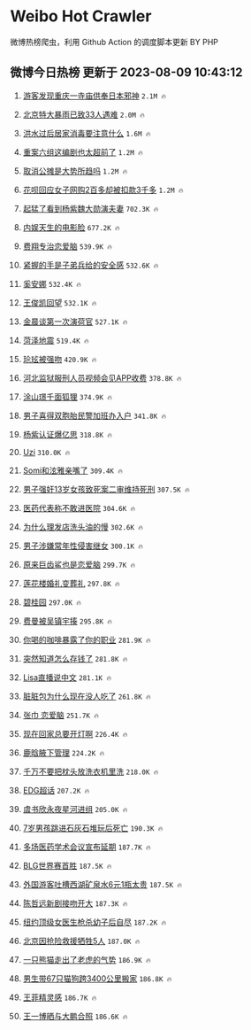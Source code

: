 # Weibo Hot Crawler 



微博热榜爬虫，利用 Github Action 的调度脚本更新 BY PHP 


## 微博今日热榜 更新于 2023-08-09 10:43:12 
1. [游客发现重庆一寺庙供奉日本邪神](https://s.weibo.com/weibo?q=%23%E6%B8%B8%E5%AE%A2%E5%8F%91%E7%8E%B0%E9%87%8D%E5%BA%86%E4%B8%80%E5%AF%BA%E5%BA%99%E4%BE%9B%E5%A5%89%E6%97%A5%E6%9C%AC%E9%82%AA%E7%A5%9E%23&t=31&band_rank=1&Refer=top) `2.1M 🔥` 

1. [北京特大暴雨已致33人遇难](https://s.weibo.com/weibo?q=%23%E5%8C%97%E4%BA%AC%E7%89%B9%E5%A4%A7%E6%9A%B4%E9%9B%A8%E5%B7%B2%E8%87%B433%E4%BA%BA%E9%81%87%E9%9A%BE%23&t=31&band_rank=2&Refer=top) `2.0M 🔥` 

1. [洪水过后居家消毒要注意什么](https://s.weibo.com/weibo?q=%23%E6%B4%AA%E6%B0%B4%E8%BF%87%E5%90%8E%E5%B1%85%E5%AE%B6%E6%B6%88%E6%AF%92%E8%A6%81%E6%B3%A8%E6%84%8F%E4%BB%80%E4%B9%88%23&t=31&band_rank=3&Refer=top) `1.6M 🔥` 

1. [重案六组这编剧也太超前了](https://s.weibo.com/weibo?q=%E9%87%8D%E6%A1%88%E5%85%AD%E7%BB%84%E8%BF%99%E7%BC%96%E5%89%A7%E4%B9%9F%E5%A4%AA%E8%B6%85%E5%89%8D%E4%BA%86&t=31&band_rank=4&Refer=top) `1.2M 🔥` 

1. [取消公摊是大势所趋吗](https://s.weibo.com/weibo?q=%23%E5%8F%96%E6%B6%88%E5%85%AC%E6%91%8A%E6%98%AF%E5%A4%A7%E5%8A%BF%E6%89%80%E8%B6%8B%E5%90%97%23&t=31&band_rank=5&Refer=top) `1.2M 🔥` 

1. [花呗回应女子网购2百多却被扣款3千多](https://s.weibo.com/weibo?q=%23%E8%8A%B1%E5%91%97%E5%9B%9E%E5%BA%94%E5%A5%B3%E5%AD%90%E7%BD%91%E8%B4%AD2%E7%99%BE%E5%A4%9A%E5%8D%B4%E8%A2%AB%E6%89%A3%E6%AC%BE3%E5%8D%83%E5%A4%9A%23&t=31&band_rank=6&Refer=top) `1.2M 🔥` 

1. [起猛了看到杨紫魏大勋演夫妻](https://s.weibo.com/weibo?q=%23%E8%B5%B7%E7%8C%9B%E4%BA%86%E7%9C%8B%E5%88%B0%E6%9D%A8%E7%B4%AB%E9%AD%8F%E5%A4%A7%E5%8B%8B%E6%BC%94%E5%A4%AB%E5%A6%BB%23&t=31&band_rank=7&Refer=top) `702.3K 🔥` 

1. [内娱天生的电影脸](https://s.weibo.com/weibo?q=%23%E5%86%85%E5%A8%B1%E5%A4%A9%E7%94%9F%E7%9A%84%E7%94%B5%E5%BD%B1%E8%84%B8%23&t=31&band_rank=8&Refer=top) `677.2K 🔥` 

1. [费翔专治恋爱脑](https://s.weibo.com/weibo?q=%E8%B4%B9%E7%BF%94%E4%B8%93%E6%B2%BB%E6%81%8B%E7%88%B1%E8%84%91&t=31&band_rank=9&Refer=top) `539.9K 🔥` 

1. [紧握的手是子弟兵给的安全感](https://s.weibo.com/weibo?q=%23%E7%B4%A7%E6%8F%A1%E7%9A%84%E6%89%8B%E6%98%AF%E5%AD%90%E5%BC%9F%E5%85%B5%E7%BB%99%E7%9A%84%E5%AE%89%E5%85%A8%E6%84%9F%23&t=31&band_rank=10&Refer=top) `532.6K 🔥` 

1. [奚安娜](https://s.weibo.com/weibo?q=%E5%A5%9A%E5%AE%89%E5%A8%9C&t=31&band_rank=11&Refer=top) `532.4K 🔥` 

1. [王俊凯回望](https://s.weibo.com/weibo?q=%E7%8E%8B%E4%BF%8A%E5%87%AF%E5%9B%9E%E6%9C%9B&t=31&band_rank=12&Refer=top) `532.1K 🔥` 

1. [金晨谈第一次演荷官](https://s.weibo.com/weibo?q=%23%E9%87%91%E6%99%A8%E8%B0%88%E7%AC%AC%E4%B8%80%E6%AC%A1%E6%BC%94%E8%8D%B7%E5%AE%98%23&t=31&band_rank=13&Refer=top) `527.1K 🔥` 

1. [菏泽地震](https://s.weibo.com/weibo?q=%23%E8%8F%8F%E6%B3%BD%E5%9C%B0%E9%9C%87%23&t=31&band_rank=14&Refer=top) `519.4K 🔥` 

1. [玱玹被强吻](https://s.weibo.com/weibo?q=%23%E7%8E%B1%E7%8E%B9%E8%A2%AB%E5%BC%BA%E5%90%BB%23&t=31&band_rank=15&Refer=top) `420.9K 🔥` 

1. [河北监狱服刑人员视频会见APP收费](https://s.weibo.com/weibo?q=%23%E6%B2%B3%E5%8C%97%E7%9B%91%E7%8B%B1%E6%9C%8D%E5%88%91%E4%BA%BA%E5%91%98%E8%A7%86%E9%A2%91%E4%BC%9A%E8%A7%81APP%E6%94%B6%E8%B4%B9%23&t=31&band_rank=16&Refer=top) `378.8K 🔥` 

1. [涂山璟千面狐狸](https://s.weibo.com/weibo?q=%23%E6%B6%82%E5%B1%B1%E7%92%9F%E5%8D%83%E9%9D%A2%E7%8B%90%E7%8B%B8%23&t=31&band_rank=17&Refer=top) `374.9K 🔥` 

1. [男子喜得双胞胎民警加班办入户](https://s.weibo.com/weibo?q=%23%E7%94%B7%E5%AD%90%E5%96%9C%E5%BE%97%E5%8F%8C%E8%83%9E%E8%83%8E%E6%B0%91%E8%AD%A6%E5%8A%A0%E7%8F%AD%E5%8A%9E%E5%85%A5%E6%88%B7%23&t=31&band_rank=18&Refer=top) `341.8K 🔥` 

1. [杨紫认证爆亿思](https://s.weibo.com/weibo?q=%23%E6%9D%A8%E7%B4%AB%E8%AE%A4%E8%AF%81%E7%88%86%E4%BA%BF%E6%80%9D%23&t=31&band_rank=19&Refer=top) `318.8K 🔥` 

1. [Uzi](https://s.weibo.com/weibo?q=Uzi&t=31&band_rank=20&Refer=top) `310.0K 🔥` 

1. [Somi和泫雅亲嘴了](https://s.weibo.com/weibo?q=%23Somi%E5%92%8C%E6%B3%AB%E9%9B%85%E4%BA%B2%E5%98%B4%E4%BA%86%23&t=31&band_rank=21&Refer=top) `309.4K 🔥` 

1. [男子强奸13岁女孩致死案二审维持死刑](https://s.weibo.com/weibo?q=%23%E7%94%B7%E5%AD%90%E5%BC%BA%E5%A5%B813%E5%B2%81%E5%A5%B3%E5%AD%A9%E8%87%B4%E6%AD%BB%E6%A1%88%E4%BA%8C%E5%AE%A1%E7%BB%B4%E6%8C%81%E6%AD%BB%E5%88%91%23&t=31&band_rank=22&Refer=top) `307.5K 🔥` 

1. [医药代表称不敢进医院](https://s.weibo.com/weibo?q=%23%E5%8C%BB%E8%8D%AF%E4%BB%A3%E8%A1%A8%E7%A7%B0%E4%B8%8D%E6%95%A2%E8%BF%9B%E5%8C%BB%E9%99%A2%23&t=31&band_rank=23&Refer=top) `304.6K 🔥` 

1. [为什么理发店洗头油的慢](https://s.weibo.com/weibo?q=%23%E4%B8%BA%E4%BB%80%E4%B9%88%E7%90%86%E5%8F%91%E5%BA%97%E6%B4%97%E5%A4%B4%E6%B2%B9%E7%9A%84%E6%85%A2%23&t=31&band_rank=24&Refer=top) `302.6K 🔥` 

1. [男子涉嫌常年性侵害继女](https://s.weibo.com/weibo?q=%23%E7%94%B7%E5%AD%90%E6%B6%89%E5%AB%8C%E5%B8%B8%E5%B9%B4%E6%80%A7%E4%BE%B5%E5%AE%B3%E7%BB%A7%E5%A5%B3%23&t=31&band_rank=25&Refer=top) `300.1K 🔥` 

1. [原来巨齿鲨也是恋爱脑](https://s.weibo.com/weibo?q=%23%E5%8E%9F%E6%9D%A5%E5%B7%A8%E9%BD%BF%E9%B2%A8%E4%B9%9F%E6%98%AF%E6%81%8B%E7%88%B1%E8%84%91%23&t=31&band_rank=26&Refer=top) `299.7K 🔥` 

1. [莲花楼婚礼变葬礼](https://s.weibo.com/weibo?q=%23%E8%8E%B2%E8%8A%B1%E6%A5%BC%E5%A9%9A%E7%A4%BC%E5%8F%98%E8%91%AC%E7%A4%BC%23&t=31&band_rank=27&Refer=top) `297.8K 🔥` 

1. [碧桂园](https://s.weibo.com/weibo?q=%E7%A2%A7%E6%A1%82%E5%9B%AD&t=31&band_rank=28&Refer=top) `297.0K 🔥` 

1. [费曼被吴镇宇揍](https://s.weibo.com/weibo?q=%23%E8%B4%B9%E6%9B%BC%E8%A2%AB%E5%90%B4%E9%95%87%E5%AE%87%E6%8F%8D%23&t=31&band_rank=29&Refer=top) `295.8K 🔥` 

1. [你喝的咖啡暴露了你的职业](https://s.weibo.com/weibo?q=%23%E4%BD%A0%E5%96%9D%E7%9A%84%E5%92%96%E5%95%A1%E6%9A%B4%E9%9C%B2%E4%BA%86%E4%BD%A0%E7%9A%84%E8%81%8C%E4%B8%9A%23&t=31&band_rank=30&Refer=top) `281.9K 🔥` 

1. [突然知道怎么存钱了](https://s.weibo.com/weibo?q=%E7%AA%81%E7%84%B6%E7%9F%A5%E9%81%93%E6%80%8E%E4%B9%88%E5%AD%98%E9%92%B1%E4%BA%86&t=31&band_rank=31&Refer=top) `281.8K 🔥` 

1. [Lisa直播说中文](https://s.weibo.com/weibo?q=%23Lisa%E7%9B%B4%E6%92%AD%E8%AF%B4%E4%B8%AD%E6%96%87%23&t=31&band_rank=32&Refer=top) `281.1K 🔥` 

1. [脏脏包为什么现在没人吃了](https://s.weibo.com/weibo?q=%23%E8%84%8F%E8%84%8F%E5%8C%85%E4%B8%BA%E4%BB%80%E4%B9%88%E7%8E%B0%E5%9C%A8%E6%B2%A1%E4%BA%BA%E5%90%83%E4%BA%86%23&t=31&band_rank=33&Refer=top) `261.8K 🔥` 

1. [张巾 恋爱脑](https://s.weibo.com/weibo?q=%E5%BC%A0%E5%B7%BE%20%E6%81%8B%E7%88%B1%E8%84%91&t=31&band_rank=34&Refer=top) `251.7K 🔥` 

1. [现在回家总要开灯啊](https://s.weibo.com/weibo?q=%E7%8E%B0%E5%9C%A8%E5%9B%9E%E5%AE%B6%E6%80%BB%E8%A6%81%E5%BC%80%E7%81%AF%E5%95%8A&t=31&band_rank=35&Refer=top) `226.4K 🔥` 

1. [鹿晗腋下管理](https://s.weibo.com/weibo?q=%23%E9%B9%BF%E6%99%97%E8%85%8B%E4%B8%8B%E7%AE%A1%E7%90%86%23&t=31&band_rank=36&Refer=top) `224.2K 🔥` 

1. [千万不要把枕头放洗衣机里洗](https://s.weibo.com/weibo?q=%23%E5%8D%83%E4%B8%87%E4%B8%8D%E8%A6%81%E6%8A%8A%E6%9E%95%E5%A4%B4%E6%94%BE%E6%B4%97%E8%A1%A3%E6%9C%BA%E9%87%8C%E6%B4%97%23&t=31&band_rank=37&Refer=top) `218.0K 🔥` 

1. [EDG超话](https://s.weibo.com/weibo?q=EDG%E8%B6%85%E8%AF%9D&t=31&band_rank=38&Refer=top) `207.2K 🔥` 

1. [虞书欣永夜星河进组](https://s.weibo.com/weibo?q=%23%E8%99%9E%E4%B9%A6%E6%AC%A3%E6%B0%B8%E5%A4%9C%E6%98%9F%E6%B2%B3%E8%BF%9B%E7%BB%84%23&t=31&band_rank=39&Refer=top) `205.0K 🔥` 

1. [7岁男孩跳进石灰石堆玩后死亡](https://s.weibo.com/weibo?q=%237%E5%B2%81%E7%94%B7%E5%AD%A9%E8%B7%B3%E8%BF%9B%E7%9F%B3%E7%81%B0%E7%9F%B3%E5%A0%86%E7%8E%A9%E5%90%8E%E6%AD%BB%E4%BA%A1%23&t=31&band_rank=40&Refer=top) `190.3K 🔥` 

1. [多场医药学术会议宣布延期](https://s.weibo.com/weibo?q=%E5%A4%9A%E5%9C%BA%E5%8C%BB%E8%8D%AF%E5%AD%A6%E6%9C%AF%E4%BC%9A%E8%AE%AE%E5%AE%A3%E5%B8%83%E5%BB%B6%E6%9C%9F&t=31&band_rank=41&Refer=top) `187.7K 🔥` 

1. [BLG世界赛首胜](https://s.weibo.com/weibo?q=%23BLG%E4%B8%96%E7%95%8C%E8%B5%9B%E9%A6%96%E8%83%9C%23&t=31&band_rank=42&Refer=top) `187.5K 🔥` 

1. [外国游客吐槽西湖矿泉水6元1瓶太贵](https://s.weibo.com/weibo?q=%23%E5%A4%96%E5%9B%BD%E6%B8%B8%E5%AE%A2%E5%90%90%E6%A7%BD%E8%A5%BF%E6%B9%96%E7%9F%BF%E6%B3%89%E6%B0%B46%E5%85%831%E7%93%B6%E5%A4%AA%E8%B4%B5%23&t=31&band_rank=43&Refer=top) `187.5K 🔥` 

1. [陈哲远新剧接吻开大](https://s.weibo.com/weibo?q=%23%E9%99%88%E5%93%B2%E8%BF%9C%E6%96%B0%E5%89%A7%E6%8E%A5%E5%90%BB%E5%BC%80%E5%A4%A7%23&t=31&band_rank=44&Refer=top) `187.3K 🔥` 

1. [纽约顶级女医生枪杀幼子后自尽](https://s.weibo.com/weibo?q=%23%E7%BA%BD%E7%BA%A6%E9%A1%B6%E7%BA%A7%E5%A5%B3%E5%8C%BB%E7%94%9F%E6%9E%AA%E6%9D%80%E5%B9%BC%E5%AD%90%E5%90%8E%E8%87%AA%E5%B0%BD%23&t=31&band_rank=45&Refer=top) `187.2K 🔥` 

1. [北京因抢险救援牺牲5人](https://s.weibo.com/weibo?q=%23%E5%8C%97%E4%BA%AC%E5%9B%A0%E6%8A%A2%E9%99%A9%E6%95%91%E6%8F%B4%E7%89%BA%E7%89%B25%E4%BA%BA%23&t=31&band_rank=46&Refer=top) `187.0K 🔥` 

1. [一只熊猫走出了老虎的气势](https://s.weibo.com/weibo?q=%23%E4%B8%80%E5%8F%AA%E7%86%8A%E7%8C%AB%E8%B5%B0%E5%87%BA%E4%BA%86%E8%80%81%E8%99%8E%E7%9A%84%E6%B0%94%E5%8A%BF%23&t=31&band_rank=47&Refer=top) `186.9K 🔥` 

1. [男生带67只猫狗跨3400公里搬家](https://s.weibo.com/weibo?q=%23%E7%94%B7%E7%94%9F%E5%B8%A667%E5%8F%AA%E7%8C%AB%E7%8B%97%E8%B7%A83400%E5%85%AC%E9%87%8C%E6%90%AC%E5%AE%B6%23&t=31&band_rank=48&Refer=top) `186.8K 🔥` 

1. [王菲精灵感](https://s.weibo.com/weibo?q=%E7%8E%8B%E8%8F%B2%E7%B2%BE%E7%81%B5%E6%84%9F&t=31&band_rank=49&Refer=top) `186.7K 🔥` 

1. [王一博晒与大鹏合照](https://s.weibo.com/weibo?q=%23%E7%8E%8B%E4%B8%80%E5%8D%9A%E6%99%92%E4%B8%8E%E5%A4%A7%E9%B9%8F%E5%90%88%E7%85%A7%23&t=31&band_rank=50&Refer=top) `186.6K 🔥` 

